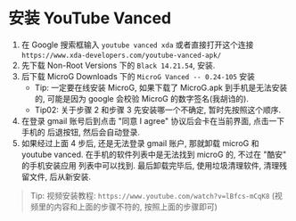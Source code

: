 # 安装 YouTube Vanced
1. 在 Google 搜索框输入 `youtube vanced xda` 或者直接打开这个连接
   `https://www.xda-developers.com/youtube-vanced-apk/`
2. 先下载 Non-Root Versions 下的 `Black 14.21.54`, 安装.   
3. 后下载 MicroG Downloads 下的 `MicroG Vanced -- 0.24-105` 安装 
    + Tip: 一定要在线安装 MicroG, 如果下载了 MicroG.apk 到手机是无法安装的,
      可能是因为 google 会校验 MicroG 的数字签名(我胡诌的).
    + Tip02: 关于步骤 2 和步骤 3 先安装哪一个不确定, 暂时先按照这个顺序.
4. 在登录 gmail 账号后到点击 "同意 I agree" 协议后会卡在当前界面, 点击一下手机的
   后退按钮, 然后会自动登录.
5. 如果经过上面 4 步后, 还是无法登录 gmail 账户, 那就卸载 microG 和 youtube
   vanced. 在手机的软件列表中是无法找到 microG 的, 不过在 "酷安" 的手机安装应用
   列表中可以找到. 最后卸载完毕后, 使用垃圾清理软件, 清理残留文件, 后从新安装.

 > Tip: 视频安装教程: `https://www.youtube.com/watch?v=lBfcs-mCqK8` 
   (视频里的内容和上面的步骤不符的, 按照上面的步骤即可)

  
